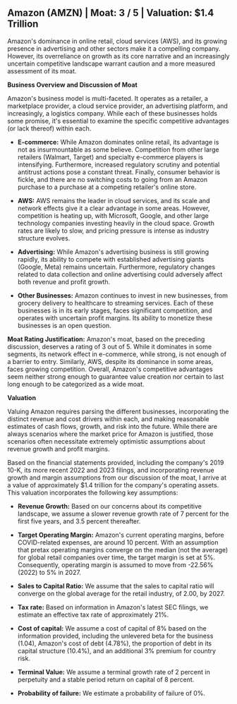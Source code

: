 ## Amazon (AMZN) | Moat: 3 / 5 | Valuation: $1.4 Trillion

Amazon's dominance in online retail, cloud services (AWS), and its growing presence in advertising and other sectors make it a compelling company.  However, its overreliance on growth as its core narrative and an increasingly uncertain competitive landscape warrant caution and a more measured assessment of its moat.

**Business Overview and Discussion of Moat**

Amazon's business model is multi-faceted.  It operates as a retailer, a marketplace provider, a cloud service provider, an
advertising platform, and increasingly, a logistics company.  While each of these businesses holds some promise, it's
essential to examine the specific competitive advantages (or lack thereof) within each.

* **E-commerce:** While Amazon dominates online retail, its advantage is not as insurmountable as some believe. Competition from other large retailers (Walmart, Target) and specialty e-commerce players is intensifying.  Furthermore, increased regulatory scrutiny and potential antitrust actions pose a constant threat. Finally, consumer behavior is fickle, and there are no switching costs to going from an Amazon purchase to a purchase at a competing retailer's online store.

* **AWS:** AWS remains the leader in cloud services, and its scale and network effects give it a clear advantage in some areas.  However, competition is heating up, with Microsoft, Google, and other large technology companies investing heavily in the cloud space.  Growth rates are likely to slow, and pricing pressure is intense as industry structure evolves.

* **Advertising:** While Amazon's advertising business is still growing rapidly, its ability to compete with established advertising giants (Google, Meta) remains uncertain. Furthermore, regulatory changes related to data collection and online advertising could adversely affect both revenue and profit growth.

* **Other Businesses:** Amazon continues to invest in new businesses, from grocery delivery to healthcare to streaming services. Each of these businesses is in its early stages, faces significant competition, and operates with uncertain profit margins.  Its ability to monetize these businesses is an open question.

**Moat Rating Justification:**  Amazon's moat, based on the preceding discussion, deserves a rating of 3 out of 5. While it dominates in some segments, its network effect in e-commerce, while strong, is not enough of a barrier to entry. Similarly, AWS, despite its dominance in some areas, faces growing competition.  Overall, Amazon's competitive advantages seem neither strong enough to guarantee value creation nor certain to last long enough to be categorized as a wide moat.

**Valuation**

Valuing Amazon requires parsing the different businesses, incorporating the distinct revenue and cost drivers within each,
and making reasonable estimates of cash flows, growth, and risk into the future. While there are always scenarios where
the market price for Amazon is justified, those scenarios often necessitate extremely optimistic assumptions about
revenue growth and profit margins. 

Based on the financial statements provided, including the company's 2019 10-K, its more recent 2022 and 2023 filings, and incorporating revenue growth and margin assumptions from our discussion of the moat, I arrive at a value of
approximately $1.4 trillion for the company's operating assets. This valuation incorporates the following key
assumptions:

* **Revenue Growth:** Based on our concerns about its competitive landscape, we assume a slower revenue growth rate of 7 percent for the first five years, and 3.5 percent thereafter.

* **Target Operating Margin:** Amazon's current operating margins, before COVID-related expenses, are around 10 percent. With an assumption that pretax operating margins converge on the median (not the average) for global retail companies over time, the target margin is set at 5%.  Consequently, operating margin is assumed to move from -22.56% (2022) to 5% in 2027. 

* **Sales to Capital Ratio:** We assume that the sales to capital ratio will converge on the global average for the retail industry, of 2.00, by 2027.

* **Tax rate:** Based on information in Amazon's latest SEC filings, we estimate an effective tax rate of approximately 21%.

* **Cost of capital:** We assume a cost of capital of 8% based on the information provided, including the
unlevered beta for the business (1.04), Amazon's cost of debt (4.78%), the proportion of debt
in its capital structure (10.4%), and an additional 3% premium for country risk. 

* **Terminal Value:** We assume a terminal growth rate of 2 percent in perpetuity and a stable
period return on capital of 8 percent.

* **Probability of failure:** We estimate a probability of failure of 0%.